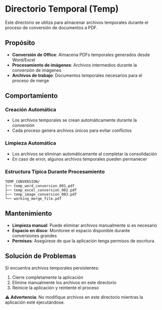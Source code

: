 # Directorio Temporal (Temp)

Este directorio se utiliza para almacenar archivos temporales durante el proceso de conversión de documentos a PDF.

## Propósito

- **Conversión de Office**: Almacena PDFs temporales generados desde Word/Excel
- **Procesamiento de imágenes**: Archivos intermedios durante la conversión de imágenes
- **Archivos de trabajo**: Documentos temporales necesarios para el proceso de merge

## Comportamiento

### Creación Automática
- Los archivos temporales se crean automáticamente durante la conversión
- Cada proceso genera archivos únicos para evitar conflictos

### Limpieza Automática
- Los archivos se eliminan automáticamente al completar la consolidación
- En caso de error, algunos archivos temporales pueden permanecer

### Estructura Típica Durante Procesamiento
```text
TEMP_CONVERSION/
├── temp_word_conversion_001.pdf
├── temp_excel_conversion_002.pdf
├── temp_image_conversion_003.pdf
└── working_merge_file.pdf
```

## Mantenimiento

- **Limpieza manual**: Puede eliminar archivos manualmente si es necesario
- **Espacio en disco**: Monitoree el espacio disponible durante conversiones grandes
- **Permisos**: Asegúrese de que la aplicación tenga permisos de escritura

## Solución de Problemas

Si encuentra archivos temporales persistentes:

1. Cierre completamente la aplicación
2. Elimine manualmente los archivos en este directorio
3. Reinicie la aplicación y reintente el proceso

⚠️ **Advertencia**: No modifique archivos en este directorio mientras la aplicación esté ejecutándose.